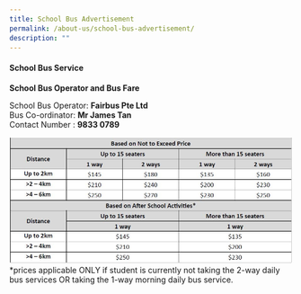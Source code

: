 ```yaml
---
title: School Bus Advertisement
permalink: /about-us/school-bus-advertisement/
description: ""
---
```

#### School Bus Service

**School Bus Operator and Bus Fare**

<p>School Bus Operator: <b>Fairbus Pte Ltd</b>
<br>Bus Co-ordinator: <b>Mr James Tan</b><br>
Contact Number : <b>9833 0789</b><br>



![](/images/2023/school%20bus%20services%20table%202023.JPG)
*prices applicable ONLY if student is currently not taking the 2-way daily bus services OR taking the 1-way morning daily bus service.</p>